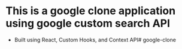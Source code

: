# This is a google clone application using google custom search API

* Built using React, Custom Hooks, and Context API# google-clone
